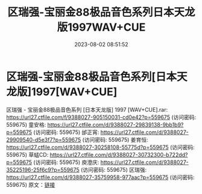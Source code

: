 ﻿---
title: 区瑞强-宝丽金88极品音色系列日本天龙版1997WAV+CUE
date: 2023-08-02 08:51:52
categories: WAV车载音乐、镜像
tags: 华语中文
---
# 区瑞强-宝丽金88极品音色系列[日本天龙版]1997[WAV+CUE]

区瑞强 - 宝丽金88极品音色系列 [日本天龙版] 1997
[WAV+CUE].rar: https://url27.ctfile.com/f/9388027-905150031-cd0e42?p=559675
(访问密码: 559675)
童安格: https://url27.ctfile.com/d/9388027-29839138-9bb1b9?p=559675
(访问密码: 559675)
邰正宵: https://url27.ctfile.com/d/9388027-29909540-d5e3f7?p=559675
(访问密码: 559675)
姜育恒: https://url27.ctfile.com/d/9388027-30258108-55775d?p=559675
(访问密码: 559675)
草蜢CD: https://url27.ctfile.com/d/9388027-30732300-b722dd?p=559675
(访问密码: 559675)
庾澄庆: https://url27.ctfile.com/d/9388027-35225196-25f6c9?p=559675
(访问密码: 559675)
区瑞强: https://url27.ctfile.com/d/9388027-35759958-977aac?p=559675
(访问密码: 559675)
原文：[链接](https://blog.sina.com.cn/s/blog_1647c7e76010312xs.html)